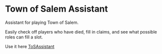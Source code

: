 # Town of Salem Assistant
Assistant for playing Town of Salem.

Easily check off players who have died, fill in claims, and see what possible roles can fill a slot.

Use it here [ToSAssistant](http://calebanthony.github.io/Town-of-Salem-Assistant)
